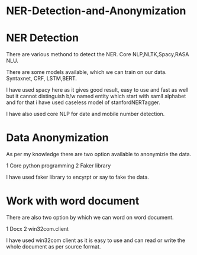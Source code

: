 # NER-Detection-and-Anonymization


# NER Detection
There are various methond to detect the NER.
Core NLP,NLTK,Spacy,RASA NLU.

There are some models available, which we can train on our data.
Syntaxnet, CRF, LSTM,BERT.


I have used spacy here as it gives good result, easy to use and fast as well but
it cannot distinguish b/w named entity which start with samll alphabet and for that i have
used caseless model of stanfordNERTagger.

I have also used core NLP for date and mobile number detection.


# Data Anonymization

As per my knowledge there are two option available to anonymizie the data.

1 Core python programming
2 Faker library

I have used faker library to encyrpt or say to fake the data.


# Work with word document

There are also two option by which we can word on word document.

1 Docx 
2 win32com.client

I have used win32com client as it is easy to use and can read or write the whole document as per source format.



